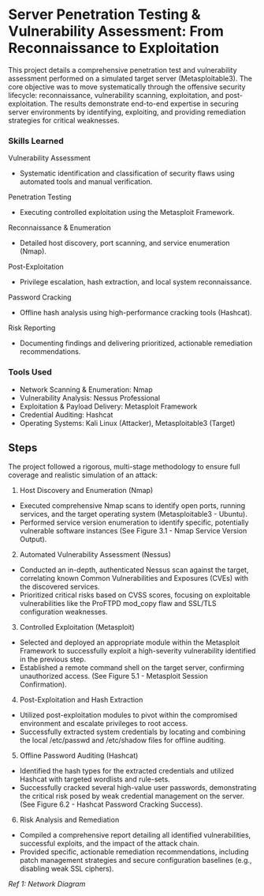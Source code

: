 # Server Penetration Testing & Vulnerability Assessment: From Reconnaissance to Exploitation

This project details a comprehensive penetration test and vulnerability assessment performed on a simulated target server (Metasploitable3). The core objective was to move systematically through the offensive security lifecycle: reconnaissance, vulnerability scanning, exploitation, and post-exploitation. The results demonstrate end-to-end expertise in securing server environments by identifying, exploiting, and providing remediation strategies for critical weaknesses.

### Skills Learned

Vulnerability Assessment
- Systematic identification and classification of security flaws using automated tools and manual verification.

Penetration Testing
- Executing controlled exploitation using the Metasploit Framework.

Reconnaissance & Enumeration
- Detailed host discovery, port scanning, and service enumeration (Nmap).

Post-Exploitation
- Privilege escalation, hash extraction, and local system reconnaissance.

Password Cracking
- Offline hash analysis using high-performance cracking tools (Hashcat).

Risk Reporting
- Documenting findings and delivering prioritized, actionable remediation recommendations.

### Tools Used

- Network Scanning & Enumeration: Nmap
- Vulnerability Analysis: Nessus Professional
- Exploitation & Payload Delivery: Metasploit Framework
- Credential Auditing: Hashcat
- Operating Systems: Kali Linux (Attacker), Metasploitable3 (Target)

## Steps
The project followed a rigorous, multi-stage methodology to ensure full coverage and realistic simulation of an attack:

1. Host Discovery and Enumeration (Nmap)

- Executed comprehensive Nmap scans to identify open ports, running services, and the target operating system (Metasploitable3 - Ubuntu).
- Performed service version enumeration to identify specific, potentially vulnerable software instances (See Figure 3.1 - Nmap Service Version Output).

2. Automated Vulnerability Assessment (Nessus)

- Conducted an in-depth, authenticated Nessus scan against the target, correlating known Common Vulnerabilities and Exposures (CVEs) with the discovered services.
- Prioritized critical risks based on CVSS scores, focusing on exploitable vulnerabilities like the ProFTPD mod_copy flaw and SSL/TLS configuration weaknesses.

3. Controlled Exploitation (Metasploit)

- Selected and deployed an appropriate module within the Metasploit Framework to successfully exploit a high-severity vulnerability identified in the previous step.
- Established a remote command shell on the target server, confirming unauthorized access. (See Figure 5.1 - Metasploit Session Confirmation).

4. Post-Exploitation and Hash Extraction

- Utilized post-exploitation modules to pivot within the compromised environment and escalate privileges to root access.
- Successfully extracted system credentials by locating and combining the local /etc/passwd and /etc/shadow files for offline auditing.

5. Offline Password Auditing (Hashcat)

- Identified the hash types for the extracted credentials and utilized Hashcat with targeted wordlists and rule-sets.
- Successfully cracked several high-value user passwords, demonstrating the critical risk posed by weak credential management on the server. (See Figure 6.2 - Hashcat Password Cracking Success).

6. Risk Analysis and Remediation

- Compiled a comprehensive report detailing all identified vulnerabilities, successful exploits, and the impact of the attack chain.
- Provided specific, actionable remediation recommendations, including patch management strategies and secure configuration baselines (e.g., disabling weak SSL ciphers).

*Ref 1: Network Diagram*
